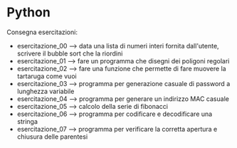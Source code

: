 # Python

Consegna esercitazioni:
- esercitazione_00 --> data una lista di numeri interi fornita dall'utente, scrivere il bubble sort che la riordini
- esercitazione_01 --> fare un programma che disegni dei poligoni regolari
- esercitazione_02 --> fare una funzione che permette di fare muovere la tartaruga come vuoi
- esercitazione_03 --> programma per generazione casuale di password a lunghezza variabile
- esercitazione_04 --> programma per generare un indirizzo MAC casuale
- esercitazione_05 --> calcolo della serie di fibonacci
- esercitazione_06 --> programma per codificare e decodificare una stringa
- esercitazione_07 --> programma per verificare la corretta apertura e chiusura delle parentesi
